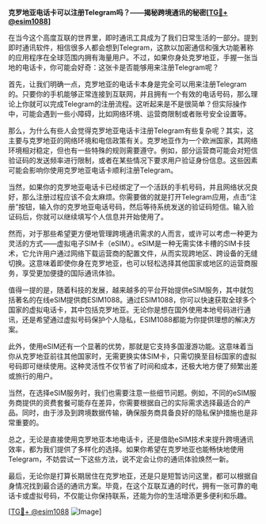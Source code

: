 **克罗地亚电话卡可以注册Telegram吗？——揭秘跨境通讯的秘密[[TG💪+ @esim1088](https://t.me/s/esim1088)]**

在当今这个高度互联的世界里，即时通讯工具成为了我们日常生活的一部分。提到即时通讯软件，相信很多人都会想到Telegram，这款以加密通信和强大功能著称的应用程序在全球范围内拥有海量用户。不过，如果你身处克罗地亚，手握一张当地的电话卡，你可能会好奇：这张卡是否能够用来注册Telegram呢？

首先，让我们明确一点，克罗地亚的电话卡本身是完全可以用来注册Telegram的。只要你的手机能够正常连接到互联网，并且拥有一个有效的电话号码，那么理论上你就可以完成Telegram的注册流程。这听起来是不是很简单？但实际操作中，可能会遇到一些小障碍，比如网络环境、运营商限制或者账号安全设置等。

那么，为什么有些人会觉得克罗地亚电话卡注册Telegram有些复杂呢？其实，这主要与克罗地亚的网络环境和电信政策有关。克罗地亚作为一个欧洲国家，其网络环境相对稳定，但也有一些特殊的规则需要遵守。例如，部分运营商可能会对短信验证码的发送频率进行限制，或者在某些情况下要求用户验证身份信息。这些因素可能会影响你使用克罗地亚电话卡顺利注册Telegram。

当然，如果你的克罗地亚电话卡已经绑定了一个活跃的手机号码，并且网络状况良好，那么注册过程应该不会太麻烦。你需要做的就是打开Telegram应用，点击“注册”按钮，输入你的克罗地亚电话号码，然后等待系统发送的验证码短信。输入验证码后，你就可以继续填写个人信息并开始使用了。

然而，对于那些希望更方便地管理跨境通讯需求的人而言，或许可以考虑一种更为灵活的方式——虚拟电子SIM卡（eSIM）。eSIM是一种无需实体卡槽的SIM卡技术，它允许用户通过网络下载运营商的配置文件，从而实现跨地区、跨设备的无缝切换。这意味着即使你身在克罗地亚，也可以轻松选择其他国家或地区的运营商服务，享受更加便捷的国际通讯体验。

值得一提的是，随着科技的发展，越来越多的平台开始提供eSIM服务，其中就包括著名的在线eSIM提供商ESIM1088。通过ESIM1088，你可以快速获取全球多个国家的虚拟电话卡，其中包括克罗地亚。无论你是想在国外使用本地号码进行通讯，还是希望通过虚拟号码保护个人隐私，ESIM1088都能为你提供理想的解决方案。

此外，使用eSIM还有一个显著的优势，那就是它支持多国漫游功能。这意味着当你从克罗地亚前往其他国家时，无需更换实体SIM卡，只需切换至目标国家的虚拟号码即可继续使用。这种灵活性不仅节省了时间和成本，还极大地方便了频繁出差或旅行的用户。

当然，在选择eSIM服务时，我们也需要注意一些细节问题。例如，不同的eSIM服务商提供的资费套餐可能存在差异，你需要根据自己的实际需求选择最适合的产品。同时，由于涉及到跨境数据传输，确保服务商具备良好的隐私保护措施也是非常重要的。

总之，无论是直接使用克罗地亚本地电话卡，还是借助eSIM技术来提升跨境通讯效率，都为我们提供了多样化的选择。如果你希望在克罗地亚也能畅快地使用Telegram，不妨尝试一下这些方法，说不定会让你的通讯体验焕然一新。

最后，无论你是打算长期居住在克罗地亚，还是只是短暂访问这里，都可以根据自身情况找到最合适的通讯方案。毕竟，在这个互联互通的时代，拥有一张可靠的电话卡或虚拟号码，不仅能让你保持联系，还能为你的生活增添更多便利和乐趣。

[[TG💪+ @esim1088](https://t.me/s/esim1088) ![Image](https://i.postimg.cc/4NQfJmqS/Snipaste-2025-05-13-00-14-12.png)]